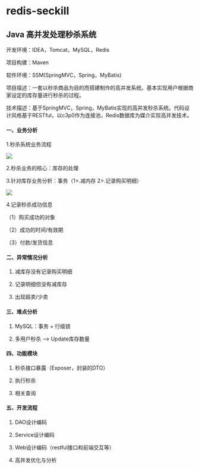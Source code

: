 # redis-seckill
## Java 高并发处理秒杀系统

开发环境：IDEA，Tomcat，MySQL，Redis

项目构建：Maven

软件环境：SSM(SpringMVC，Spring，MyBatis) 

项目描述：一套以秒杀商品为目的而搭建制作的高并发系统。基本实现用户根据商家设定的库存量进行秒杀的过程。

技术描述：基于SpringMVC，Spring，MyBatis实现的高并发秒杀系统。代码设计风格基于RESTful，以c3p0作为连接池，Redis数据库为媒介实现高并发技术。

#### 一、业务分析

1.秒杀系统业务流程

![](https://github.com/yangjava/redis-seckill/blob/master/doc/seckill-operation.png)

2.秒杀业务的核心：库存的处理

3.针对库存业务分析：事务（1>.减内存 2>.记录购买明细）

![](https://github.com/yangjava/redis-seckill/blob/master/doc/seckill-operation2.png)

4.记录秒杀成功信息

（1）购买成功的对象

（2）成功的时间/有效期

（3）付款/发货信息

#### 二、异常情况分析

1. 减库存没有记录购买明细

2. 记录明细但没有减库存

3. 出现超卖/少卖

#### 三、难点分析

1. MySQL：事务 + 行级锁

2. 多用户秒杀 ——> Update库存数量

#### 四、功能模块

1. 秒杀接口暴露（Exposer，封装的DTO）

2. 执行秒杀

3. 相关查询

#### 五、开发流程

1. DAO设计编码

2. Service设计编码

3. Web设计编码（restful接口和前端交互等）

4. 高并发优化与分析
